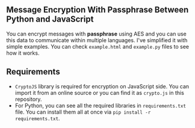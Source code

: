 ## Message Encryption With Passphrase Between Python and JavaScript
You can encrypt messages with **passphrase** using AES and you can use this data to communicate within multiple languages.
I've simplified it with simple examples. You can check `example.html` and `example.py` files to see how it works.

## Requirements
- `CryptoJS` library is required for encryption on JavaScript side. You can import it from an online source or you can find it as `crypto.js` in this repository.
- For Python, you can see all the required libraries in `requirements.txt` file. You can install them all at once via `pip install -r requirements.txt`.
